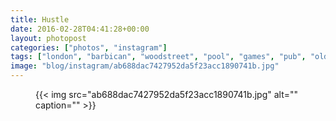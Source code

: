 ```yaml
---
title: Hustle
date: 2016-02-28T04:41:28+00:00
layout: photopost
categories: ["photos", "instagram"]
tags: ["london", "barbican", "woodstreet", "pool", "games", "pub", "oldie"]
image: "blog/instagram/ab688dac7427952da5f23acc1890741b.jpg"
---
```


<figure class="photo photo--square">
  {{< img src="ab688dac7427952da5f23acc1890741b.jpg" alt="" caption="" >}}

</figure>


